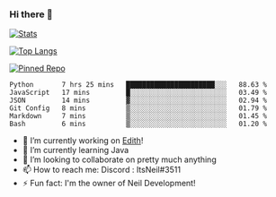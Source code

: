 ### Hi there 👋

[![Stats](https://github-readme-stats.vercel.app/api?username=ItsNeil17&show_icons=true&theme=discord_old_blurple)](https://github.com/ItsNeil17)

[![Top Langs](https://github-readme-stats.vercel.app/api/top-langs/?username=ItsNeil17&theme=discord_old_blurple)](https://github.com/ItsNeil17)

[![Pinned Repo](https://github-readme-stats.vercel.app/api/pin/?username=NeilDevelopment&repo=BeepBoopBot&theme=discord_old_blurple)](https://github.com/NeilDevelopment/BeepBoopBot)
<!--START_SECTION:waka-->

```text
Python       7 hrs 25 mins   ██████████████████████░░░   88.63 %
JavaScript   17 mins         █░░░░░░░░░░░░░░░░░░░░░░░░   03.49 %
JSON         14 mins         ▓░░░░░░░░░░░░░░░░░░░░░░░░   02.94 %
Git Config   8 mins          ▒░░░░░░░░░░░░░░░░░░░░░░░░   01.79 %
Markdown     7 mins          ▒░░░░░░░░░░░░░░░░░░░░░░░░   01.45 %
Bash         6 mins          ▒░░░░░░░░░░░░░░░░░░░░░░░░   01.20 %
```

<!--END_SECTION:waka-->
- 🔭 I’m currently working on [Edith](https://github.com/NeilDevelopment/Edith)!
- 🌱 I’m currently learning Java
- 👯 I’m looking to collaborate on pretty much anything
- 📫 How to reach me: Discord : ItsNeil#3511
- ⚡ Fun fact: I'm the owner of Neil Development!
